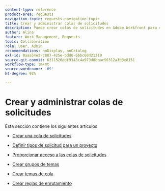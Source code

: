 ```yaml
---
content-type: reference
product-area: requests
navigation-topic: requests-navigation-topic
title: Crear y administrar colas de solicitudes
description: Puede crear colas de solicitudes en Adobe Workfront para capturar el trabajo no planificado de su organización. En los siguientes artículos se describe cómo configurar proyectos para que funcionen como colas de solicitudes.
author: Alina
feature: Work Management, Requests
topic: Collaboration
role: User, Admin
recommendations: noDisplay, noCatalog
exl-id: 0aaa54e2-c887-425e-bdd6-6bbc60d21319
source-git-commit: 6311526ddf9143c4a979d8bbac96312a3b0e8151
workflow-type: tm+mt
source-wordcount: '69'
ht-degree: 92%

---
```


# Crear y administrar colas de solicitudes

Esta sección contiene los siguientes artículos:

* [Crear una cola de solicitudes](../../../manage-work/requests/create-and-manage-request-queues/create-request-queue.md)
* [Definir tipos de solicitud para un proyecto](../../../manage-work/requests/create-and-manage-request-queues/define-request-types-for-project.md)
* [Proporcionar acceso a las colas de solicitudes](../../../manage-work/requests/create-and-manage-request-queues/provide-access-to-request-queues.md)
* [Crear grupos de temas](../../../manage-work/requests/create-and-manage-request-queues/create-topic-groups.md)
* [Crear temas de cola](../../../manage-work/requests/create-and-manage-request-queues/create-queue-topics.md)
* [Crear reglas de enrutamiento](../../../manage-work/requests/create-and-manage-request-queues/create-routing-rules.md)

  <!--
  <li><a href="../../../manage-work/requests/create-and-manage-request-queues/queue-details-tab-overview.md" class="MCXref xref" xrefformat="{para}">Overview of the Queue Details tab in a project</a> </li>
  -->

